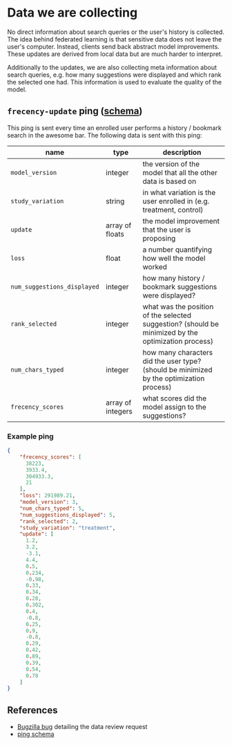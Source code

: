 # Data we are collecting

No direct information about search queries or the user's history is collected.
The idea behind federated learning is that sensitive data does not leave the user's computer.
Instead, clients send back abstract model improvements.
These updates are derived from local data but are much harder to interpret.

Additionally to the updates, we are also collecting meta information about search queries, e.g. how many suggestions were displayed and which rank the selected one had.
This information is used to evaluate the quality of the model.

## `frecency-update` ping ([schema](https://github.com/mozilla-services/mozilla-pipeline-schemas/tree/dev/templates/telemetry/frecency-update))

This ping is sent every time an enrolled user performs a history / bookmark search in the awesome bar.
The following data is sent with this ping:

| name                        | type              | description                                                                                         |
|-----------------------------|-------------------|-----------------------------------------------------------------------------------------------------|
| `model_version`             | integer           | the version of the model that all the other data is based on                                        |
| `study_variation`           | string            | in what variation is the user enrolled in (e.g. treatment, control)                                 |
| `update`                    | array of floats   | the model improvement that the user is proposing                                                    |
| `loss`                      | float             | a number quantifying how well the model worked                                                      |
| `num_suggestions_displayed` | integer           | how many history / bookmark suggestions were displayed?                                             |
| `rank_selected`             | integer           | what was the position of the selected suggestion? (should be minimized by the optimization process) |
| `num_chars_typed`           | integer           | how many characters did the user type? (should be minimized by the optimization process)            |
| `frecency_scores`           | array of integers | what scores did the model assign to the suggestions?                                                |

### Example ping

```json
{
    "frecency_scores": [
      38223,
      3933.4,
      304933.3,
      21
    ],
    "loss": 291989.21,
    "model_version": 3,
    "num_chars_typed": 5,
    "num_suggestions_displayed": 5,
    "rank_selected": 2,
    "study_variation": "treatment",
    "update": [
      1.2,
      3.2,
      -3.1,
      4.4,
      0.5,
      0.234,
      -0.98,
      0.33,
      0.34,
      0.28,
      0.302,
      0.4,
      -0.8,
      0.25,
      0.9,
      -0.8,
      0.29,
      0.42,
      0.89,
      0.39,
      0.54,
      0.78
    ]
}
```

## References

- [Bugzilla bug](https://bugzilla.mozilla.org/show_bug.cgi?id=1462109) detailing the data review request
- [ping schema](https://bugzilla.mozilla.org/show_bug.cgi?id=1462109)
